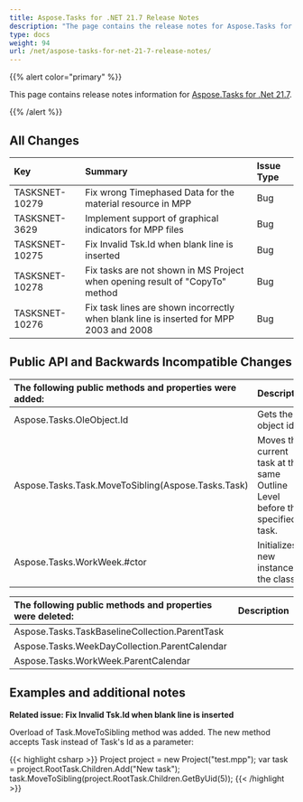 ```yaml
---
title: Aspose.Tasks for .NET 21.7 Release Notes
description: "The page contains the release notes for Aspose.Tasks for .NET 21.7."
type: docs
weight: 94
url: /net/aspose-tasks-for-net-21-7-release-notes/
---
```


{{% alert color="primary" %}} 

This page contains release notes information for [Aspose.Tasks for .Net 21.7](https://downloads.aspose.com/tasks/net/new-releases/-aspose.tasks-for-.net-21.7/).

{{% /alert %}}
## **All Changes**
|**Key**|**Summary**|**Issue Type**|
| :- | :- | :- |
| TASKSNET-10279 | Fix wrong Timephased Data for the material resource in MPP | Bug |
| TASKSNET-3629 | Implement support of graphical indicators for MPP files | Bug |
| TASKSNET-10275 | Fix Invalid Tsk.Id when blank line is inserted | Bug |
| TASKSNET-10278 | Fix tasks are not shown in MS Project when opening result of "CopyTo" method | Bug |
| TASKSNET-10276 | Fix task lines are shown incorrectly when blank line is inserted for MPP 2003 and 2008 | Bug |

## **Public API and Backwards Incompatible Changes**
|**The following public methods and properties were added:**|**Description**|
| :- | :- |
| Aspose.Tasks.OleObject.Id | Gets the object id. |
| Aspose.Tasks.Task.MoveToSibling(Aspose.Tasks.Task) | Moves the current task at the same Outline Level before the specified task. |
| Aspose.Tasks.WorkWeek.#ctor | Initializes a new instance of the <see cref="T:Aspose.Tasks.WorkWeek" /> class. |

|**The following public methods and properties were deleted:**|**Description**|
| :- | :- |
| Aspose.Tasks.TaskBaselineCollection.ParentTask |  |
| Aspose.Tasks.WeekDayCollection.ParentCalendar |  |
| Aspose.Tasks.WorkWeek.ParentCalendar |  |


## **Examples and additional notes**

**Related issue: Fix Invalid Tsk.Id when blank line is inserted**

Overload of Task.MoveToSibling method was added. The new method accepts Task instead of Task's Id as a parameter:

{{< highlight csharp >}}
Project project = new Project("test.mpp");
var task = project.RootTask.Children.Add("New task");
task.MoveToSibling(project.RootTask.Children.GetByUid(5));
{{< /highlight >}}

